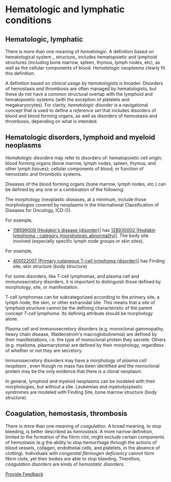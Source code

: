 # Hematologic and lymphatic conditions

## Hematologic, lymphatic

There is more than one meaning of  _hematologic_. A definition based on hematological system _ structure_ includes hematopoietic and lymphoid structures (including bone marrow, spleen, thymus, lymph nodes, etc), as well as the cellular components of blood.  _Hematologic neoplasms_ clearly fit this definition.

A definition based on  _clinical usage by hematologists_ is broader. Disorders of hemostasis and thrombosis are often managed by hematologists, but these do not have a common structural overlap with the lymphoid and hematopoietic systems (with the exception of platelets and megakaryocytes). For clarity,  _hematologic disorder_ is a navigational concept that is used to define a  _reference set_ that includes disorders of blood and blood forming organs, as well as disorders of hemostasis and thrombosis, depending on what is intended.

## Hematologic disorders, lymphoid and myeloid neoplasms

 _Hematologic disorders_ may refer to disorders of: hematopoietic cell origin; blood forming organs (bone marrow, lymph nodes, spleen, thymus, and other lymph tissues); cellular components of blood; or function of hemostatic and thrombotic systems.

Diseases of the blood forming organs (bone marrow, lymph nodes, etc.) can be defined by any one or a combination of the following:

The morphology (neoplastic diseases, at a minimum, include those morphologies covered by neoplasms in the International Classification of Diseases for Oncology, ICD-O).

For example,

* [118599009 |Hodgkin's disease (disorder)|](http://snomed.info/id/118599009) has [128930002 |Hodgkin lymphoma - category (morphologic abnormality)|](http://snomed.info/id/128930002). The body site involved (especially specific lymph node groups or skin sites).

For example,

* [400122007 |Primary cutaneous T-cell lymphoma (disorder)|](http://snomed.info/id/400122007) has Finding site, skin structure (body structure)

For some disorders, like T-cell lymphomas, and plasma cell and immunosecretory disorders, it is important to distinguish those defined by morphology, site, or manifestation.

T-cell lymphomas can be subcategorized according to the primary site, a lymph node, the skin, or other extranodal site. This means that a  _site_ of lymphoid structure cannot be the defining characteristic of the parent concept  _T-cell lymphoma_. Its defining attribute should be morphology alone.

Plasma cell and immunosecretory disorders (e.g. monoclonal gammopathy, heavy chain disease, Waldenstrom's macroglobulinemia) are defined by their manifestations, i.e. the type of monoclonal protein they secrete. Others (e.g. myeloma, plasmacytoma) are defined by their morphology, regardless of whether or not they are secretory.

Immunosecretory disorders may have a morphology of  _plasma cell neoplasm_ , even though no mass has been identified and the monoclonal protein may be the only evidence that there is a clonal neoplasm.

In general, lymphoid and myeloid neoplasms can be modeled with their morphologies, but without a site. Leukemias and myelodysplastic syndromes are modeled with Finding Site, bone marrow structure (body structure). 

## Coagulation, hemostasis, thrombosis

There is more than one meaning of  _coagulation_. A broad meaning, to stop bleeding, is better described as  _hemostasis_. A more narrow definition, limited to the formation of the fibrin clot, might exclude certain components of hemostasis (e.g the ability to stop hemorrhage through the actions of blood vessels, collagen, endothelial cells, and platelets, in the absence of clotting). Individuals with  _congenital fibrinogen deficiency_ cannot form fibrin clots, yet their bodies are able to stop bleeding. Therefore,  _coagulation disorders_ are kinds of  _hemostatic disorders_.






<a href="https://docs.google.com/forms/d/e/1FAIpQLScTmbZIf0UEQwYDkY27EEWBkaiYkHSbR0_9DmFrMLXoQLyL7Q/viewform?usp=pp_url&entry.1767247133=SCT+Editorial+Guide&entry.670899847=Hematologic%20and%20lymphatic%20conditions" class="button primary">Provide Feedback</a>
